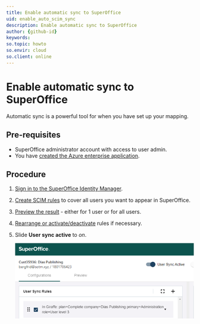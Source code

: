 ```yaml
---
title: Enable automatic sync to SuperOffice
uid: enable_auto_scim_sync
description: Enable automatic sync to SuperOffice
author: {github-id}
keywords:
so.topic: howto
so.envir: cloud
so.client: online
---
```


# Enable automatic sync to SuperOffice

Automatic sync is a powerful tool for when you have set up your mapping.

## Pre-requisites

* SuperOffice administrator account with access to user admin.
* You have [created the Azure enterprise application][1].

## Procedure

1. [Sign in to the SuperOffice Identity Manager][2].

2. [Create SCIM rules][3] to cover all users you want to appear in SuperOffice.

3. [Preview the result][4] - either for 1 user or for all users.

4. [Rearrange or activate/deactivate][5] rules if necessary.

5. Slide **User sync active** to *on*.

    ![user sync active slider -screenshot][img1]

<!-- Referenced links -->
[1]: create-azure-enterprise-app.md
[2]: ../sign-in-to-scim.md
[3]: ../provisioning/add-scim-rule.md
[4]: ../provisioning/preview-sync.md
[5]: ../provisioning/activate-deactivate-rules.md

<!-- Referenced images -->
[img1]: media/user-sync-active.png
